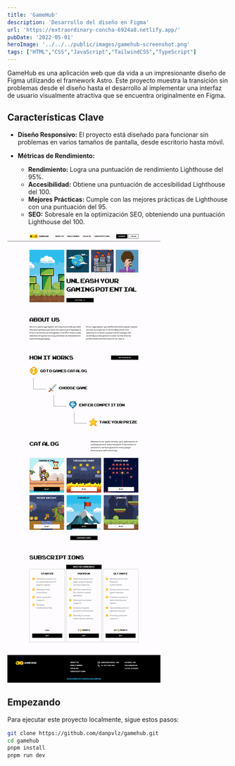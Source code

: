 ```yaml
---
title: 'GameHub'
description: 'Desarrollo del diseño en Figma'
url: 'https://extraordinary-concha-6924a8.netlify.app/'
pubDate: '2022-05-01'
heroImage: '../../../public/images/gamehub-screenshot.png'
tags: ["HTML","CSS","JavaScript","TailwindCSS","TypeScript"]
---
```


GameHub es una aplicación web que da vida a un impresionante diseño de Figma utilizando el framework Astro. Este proyecto muestra la transición sin problemas desde el diseño hasta el desarrollo al implementar una interfaz de usuario visualmente atractiva que se encuentra originalmente en Figma.


## Características Clave

- **Diseño Responsivo:** El proyecto está diseñado para funcionar sin problemas en varios tamaños de pantalla, desde escritorio hasta móvil.

- **Métricas de Rendimiento:**
  - **Rendimiento:** Logra una puntuación de rendimiento Lighthouse del 95%.
  - **Accesibilidad:** Obtiene una puntuación de accesibilidad Lighthouse del 100.
  - **Mejores Prácticas:** Cumple con las mejores prácticas de Lighthouse con una puntuación del 95.
  - **SEO:** Sobresale en la optimización SEO, obteniendo una puntuación Lighthouse del 100.

[![Captura de pantalla de GameHub](https://raw.githubusercontent.com/danpvlz/gamehub/main/gamehub.png)](https://extraordinary-concha-6924a8.netlify.app/)

## Empezando

Para ejecutar este proyecto localmente, sigue estos pasos:

   ```bash
   git clone https://github.com/danpvlz/gamehub.git
   cd gamehub
   pnpm install
   pnpm run dev
